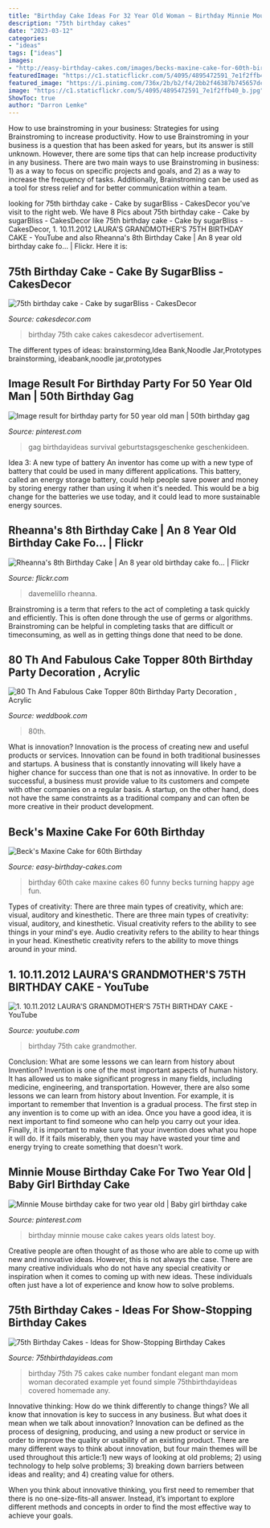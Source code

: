 ```yaml
---
title: "Birthday Cake Ideas For 32 Year Old Woman ~ Birthday Minnie Mouse Cake Cakes Years Olds Latest Boy"
description: "75th birthday cakes"
date: "2023-03-12"
categories:
- "ideas"
tags: ["ideas"]
images:
- "http://easy-birthday-cakes.com/images/becks-maxine-cake-for-60th-birthday-21382818.jpg"
featuredImage: "https://c1.staticflickr.com/5/4095/4895472591_7e1f2ffb40_b.jpg"
featured_image: "https://i.pinimg.com/736x/2b/b2/f4/2bb2f46387b745657dc8f654679ecc98--minnie-mouse-birthday-cakes-nd-birthday.jpg"
image: "https://c1.staticflickr.com/5/4095/4895472591_7e1f2ffb40_b.jpg"
ShowToc: true
author: "Darron Lemke"
---
```



How to use brainstroming in your business: Strategies for using Brainstroming to increase productivity.
How to use Brainstroming in your business is a question that has been asked for years, but its answer is still unknown. However, there are some tips that can help increase productivity in any business. 
There are two main ways to use Brainstroming in business: 1) as a way to focus on specific projects and goals, and 2) as a way to increase the frequency of tasks. Additionally, Brainstroming can be used as a tool for stress relief and for better communication within a team.

	

		
looking for 75th birthday cake - Cake by sugarBliss - CakesDecor you've visit to the right web. We have 8 Pics about 75th birthday cake - Cake by sugarBliss - CakesDecor like 75th birthday cake - Cake by sugarBliss - CakesDecor, 1. 10.11.2012 LAURA&#039;S GRANDMOTHER&#039;S 75TH BIRTHDAY CAKE - YouTube and also Rheanna&#039;s 8th Birthday Cake | An 8 year old birthday cake fo… | Flickr. Here it is:
		
    
## 75th Birthday Cake - Cake By SugarBliss - CakesDecor

<img loading=lazy src="https://pic.cakesdecor.com/m/zkofkl6ncplj8rhqsuqd.jpg" onerror="this.onerror=null;this.src='https://tse4.mm.bing.net/th?id=OIP.EQZmYkN92K6jh4wU7LMIJwHaJ3&amp;pid=15.1';" alt="75th birthday cake - Cake by sugarBliss - CakesDecor">

_Source: cakesdecor.com_

>birthday 75th cake cakes cakesdecor advertisement. 

	

The different types of ideas: brainstorming,Idea Bank,Noodle Jar,Prototypes
brainstorming, ideabank,noodle jar,prototypes

    
## Image Result For Birthday Party For 50 Year Old Man | 50th Birthday Gag

<img loading=lazy src="https://i.pinimg.com/736x/c5/f7/c8/c5f7c8717fade641b09898f1b6dc1a50.jpg" onerror="this.onerror=null;this.src='https://tse1.mm.bing.net/th?id=OIP.kmd5Y1R9E74brOgjwK6IsAHaL9&amp;pid=15.1';" alt="Image result for birthday party for 50 year old man | 50th birthday gag">

_Source: pinterest.com_

>gag birthdayideas survival geburtstagsgeschenke geschenkideen. 

	

Idea 3: A new type of battery
An inventor has come up with a new type of battery that could be used in many different applications. This battery, called an energy storage battery, could help people save power and money by storing energy rather than using it when it's needed. This would be a big change for the batteries we use today, and it could lead to more sustainable energy sources.

    
## Rheanna&#039;s 8th Birthday Cake | An 8 Year Old Birthday Cake Fo… | Flickr

<img loading=lazy src="https://c1.staticflickr.com/5/4095/4895472591_7e1f2ffb40_b.jpg" onerror="this.onerror=null;this.src='https://tse4.mm.bing.net/th?id=OIP.RQ0vzdAIE1PeEakbsFAqNQHaIt&amp;pid=15.1';" alt="Rheanna&#039;s 8th Birthday Cake | An 8 year old birthday cake fo… | Flickr">

_Source: flickr.com_

>davemelillo rheanna. 

	

Brainstroming is a term that refers to the act of completing a task quickly and efficiently. This is often done through the use of germs or algorithms. Brainstroming can be helpful in completing tasks that are difficult or timeconsuming, as well as in getting things done that need to be done.

    
## 80 Th And Fabulous Cake Topper 80th Birthday Party Decoration , Acrylic

<img loading=lazy src="http://s3.weddbook.me/t1/2/5/9/2595937/80-th-and-fabulous-cake-topper-80th-birthday-party-decoration-acrylic-birthday-cake-topper-80th-anniversary-gifts-80-years-old.jpg" onerror="this.onerror=null;this.src='https://tse3.mm.bing.net/th?id=OIP.-lDGZ_dPt6gldXX7wb4w4QHaHa&amp;pid=15.1';" alt="80 Th And Fabulous Cake Topper 80th Birthday Party Decoration , Acrylic">

_Source: weddbook.com_

>80th. 

	

What is innovation?
Innovation is the process of creating new and useful products or services. Innovation can be found in both traditional businesses and startups. A business that is constantly innovating will likely have a higher chance for success than one that is not as innovative. In order to be successful, a business must provide value to its customers and compete with other companies on a regular basis. A startup, on the other hand, does not have the same constraints as a traditional company and can often be more creative in their product development.

    
## Beck&#039;s Maxine Cake For 60th Birthday

<img loading=lazy src="http://easy-birthday-cakes.com/images/becks-maxine-cake-for-60th-birthday-21382818.jpg" onerror="this.onerror=null;this.src='https://tse3.mm.bing.net/th?id=OIP.izdxmb2nBwVo9efesnYW-wAAAA&amp;pid=15.1';" alt="Beck&#039;s Maxine Cake for 60th Birthday">

_Source: easy-birthday-cakes.com_

>birthday 60th cake maxine cakes 60 funny becks turning happy age fun. 

	

Types of creativity: There are three main types of creativity, which are: visual, auditory and kinesthetic.
There are three main types of creativity: visual, auditory, and kinesthetic. Visual creativity refers to the ability to see things in your mind's eye. Audio creativity refers to the ability to hear things in your head. Kinesthetic creativity refers to the ability to move things around in your mind.

    
## 1. 10.11.2012 LAURA&#039;S GRANDMOTHER&#039;S 75TH BIRTHDAY CAKE - YouTube

<img loading=lazy src="https://i.ytimg.com/vi/j8T2t-dOw64/maxresdefault.jpg" onerror="this.onerror=null;this.src='https://tse4.mm.bing.net/th?id=OIP.kkaLKNWYRhqePKns81hp6AHaEK&amp;pid=15.1';" alt="1. 10.11.2012 LAURA&#039;S GRANDMOTHER&#039;S 75TH BIRTHDAY CAKE - YouTube">

_Source: youtube.com_

>birthday 75th cake grandmother. 

	

Conclusion: What are some lessons we can learn from history about Invention?
Invention is one of the most important aspects of human history. It has allowed us to make significant progress in many fields, including medicine, engineering, and transportation. However, there are also some lessons we can learn from history about Invention. For example, it is important to remember that Invention is a gradual process. The first step in any invention is to come up with an idea. Once you have a good idea, it is next important to find someone who can help you carry out your idea. Finally, it is important to make sure that your invention does what you hope it will do. If it fails miserably, then you may have wasted your time and energy trying to create something that doesn't work.

    
## Minnie Mouse Birthday Cake For Two Year Old | Baby Girl Birthday Cake

<img loading=lazy src="https://i.pinimg.com/736x/2b/b2/f4/2bb2f46387b745657dc8f654679ecc98--minnie-mouse-birthday-cakes-nd-birthday.jpg" onerror="this.onerror=null;this.src='https://tse2.mm.bing.net/th?id=OIP.1GAvNmp9xJvxXpaL3g60EAHaE7&amp;pid=15.1';" alt="Minnie Mouse birthday cake for two year old | Baby girl birthday cake">

_Source: pinterest.com_

>birthday minnie mouse cake cakes years olds latest boy. 

	

Creative people are often thought of as those who are able to come up with new and innovative ideas. However, this is not always the case. There are many creative individuals who do not have any special creativity or inspiration when it comes to coming up with new ideas. These individuals often just have a lot of experience and know how to solve problems.

    
## 75th Birthday Cakes - Ideas For Show-Stopping Birthday Cakes

<img loading=lazy src="https://www.75thbirthdayideas.com/wp-content/uploads/2014/10/Homemade-Number-75-Cake-for-Women.jpg" onerror="this.onerror=null;this.src='https://tse1.mm.bing.net/th?id=OIP.OchI8Qw-_Pkz1S6IrU5A4gAAAA&amp;pid=15.1';" alt="75th Birthday Cakes - Ideas for Show-Stopping Birthday Cakes">

_Source: 75thbirthdayideas.com_

>birthday 75th 75 cakes cake number fondant elegant man mom woman decorated example yet found simple 75thbirthdayideas covered homemade any. 

	

Innovative thinking: How do we think differently to change things?
We all know that innovation is key to success in any business. But what does it mean when we talk about innovation?
Innovation can be defined as the process of designing, producing, and using a new product or service in order to improve the quality or usability of an existing product. There are many different ways to think about innovation, but four main themes will be used throughout this article:1) new ways of looking at old problems; 2) using technology to help solve problems; 3) breaking down barriers between ideas and reality; and 4) creating value for others. 

When you think about innovative thinking, you first need to remember that there is no one-size-fits-all answer. Instead, it’s important to explore different methods and concepts in order to find the most effective way to achieve your goals.

